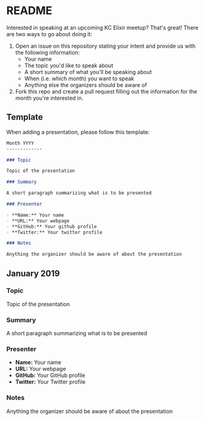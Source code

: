 # README

Interested in speaking at an upcoming KC Elixir meetup? That's great! There are
two ways to go about doing it:

1. Open an issue on this repository stating your intent and provide us with the
   following information:
    - Your name
    - The topic you'd like to speak about
    - A short summary of what you'll be speaking about
    - When (i.e. which month) you want to speak
    - Anything else the organizers should be aware of
2. Fork this repo and create a pull request filling out the information for the
   month you're interested in.

## Template

When adding a presentation, please follow this template:

```markdown
Month YYYY
-------------

### Topic

Topic of the presentation

### Summary

A short paragraph summarizing what is to be presented

### Presenter

- **Name:** Your name
- **URL:** Your webpage
- **GitHub:** Your github profile
- **Twitter:** Your twitter profile

### Notes

Anything the organizer should be aware of about the presentation
```

January 2019
-------------

### Topic

Topic of the presentation

### Summary

A short paragraph summarizing what is to be presented

### Presenter

- **Name:** Your name
- **URL:** Your webpage
- **GitHub:** Your GitHub profile
- **Twitter:** Your Twitter profile

### Notes

Anything the organizer should be aware of about the presentation

